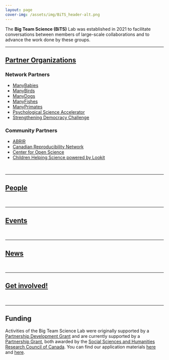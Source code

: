 ```yaml
---
layout: page
cover-img: /assets/img/BiTS_header-alt.png
---
```


<!---
Notes
- When using colors, use the color-blind palette from Wong (https://www.nature.com/articles/nmeth.1618.pdf?origin=ppub)
	- logo and project placeholders follow it.
--->

The **Big Team Science (BiTS)** Lab was established in 2021 to facilitate conversations between members of large-scale collaborations and to advance the work done by these groups.


***
## [Partner Organizations]({{site.baseurl}}/people/)

### Network Partners

* [ManyBabies](manybabies.github.io)
* [ManyBirds](http://themanybirds.com)
* [ManyDogs](https://manydogsproject.github.io)
* [ManyFishes](https://twitter.com/TheManyFishes)
* [ManyPrimates](https://manyprimates.github.io)
* [Psychological Science Accelerator](https://psysciacc.org)
* [Strengthening Democracy Challenge](https://www.strengtheningdemocracychallenge.org)

### Community Partners

* [ABRIR](https://abrirpsy.org/)
* [Canadian Reproducibility Network](https://carn-recar.ca/)
* [Center for Open Science](https://www.cos.io/)
* [Children Helping Science powered by Lookit](https://lookit.mit.edu)

<br>

***
## [People]({{site.baseurl}}/people/)

<br> 

***
## [Events]({{site.baseurl}}/events/)

<br>

***
## [News]({{site.baseurl}}/news/)

<br>
 
***
## [Get involved!]({{site.baseurl}}/get_involved/)

<br>

***

## Funding

Activities of the Big Team Science Lab were originally supported by a [Partnership Development Grant](https://www.sshrc-crsh.gc.ca/funding-financement/programs-programmes/partnership_development_grants-subventions_partenariat_developpement-eng.aspx) and are currently supported by a [Partnership Grant](https://sshrc-crsh.canada.ca/en/funding/opportunities/partnership-grants.aspx), both awarded by the [Social Sciences and Humanities Research Council of Canada](https://www.sshrc-crsh.gc.ca/). You can find our application materials [here](https://osf.io/xavnd/) and [here](https://drive.google.com/file/d/1rzwoVNW7M8pBDB3SBpnh5IqkK-wuebI2/view?usp=drive_link).
<br>
